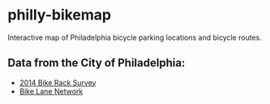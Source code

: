 philly-bikemap
==============

Interactive map of Philadelphia bicycle parking locations and bicycle routes.

## Data from the City of Philadelphia:

* [2014 Bike Rack Survey](https://github.com/CityOfPhiladelphia/phl-open-geodata/tree/master/bike_racks)
* [Bike Lane Network](http://www.opendataphilly.org/opendata/resource/5/bike-network/)
